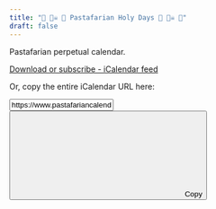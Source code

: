 ```yaml
---
title: "🍝 🏴‍☠️ 🙏 Pastafarian Holy Days 🙏 🏴‍☠️ 🍝"
draft: false
---
```


Pastafarian perpetual calendar.

[Download or subscribe - iCalendar feed](webcal://www.pastafariancalendar.com/feed.ics)


Or, copy the entire iCalendar URL here:


<div class="input-group input-group-sm mb-3">
<input type="text" class="form-control" id="grabLink"
value="https://www.pastafariancalendar.com/feed.ics">
<button id="grabBtn" class="btn btn-secondary" data-clipboard-target="#grabLink">
<svg class="icon align-top"><use xlink:href="/sprite.svg#clippy"></use></svg>
Copy
</button>
</div>

<script src="https://cdn.jsdelivr.net/npm/clipboard@2.0.6/dist/clipboard.min.js"></script>
<script>
var clipboard = new ClipboardJS('#grabBtn', {});
var grabBtn = document.querySelector('#grabBtn');
var tooltipBtn=new bootstrap.Tooltip(grabBtn);
clipboard.on('success', function(e) {
  e.trigger.setAttribute('data-bs-original-title','Copied!');
  tooltipBtn.show();
  e.clearSelection();
});
clipboard.on('error', function(e) {
  var modifierKey=/mac/i.test(navigator.userAgent)?'\u2318':'Ctrl-';
  var fallbackMsg='Press '+modifierKey+'C to copy';
  e.trigger.setAttribute('data-bs-original-title',fallbackMsg);
  tooltipBtn.show();
});
</script>
